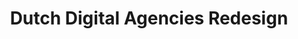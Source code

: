 ---
url: 'https://proof-of-concept-ezyj.onrender.com/'
title: 'Dutch Digital Agencies Redesign'
pubDate: ""
description: 'Project waar ik de huidige website van de DDA moest herdesignen en bouwen.'
githubUrl: 'https://github.com/Annevd/proof-of-concept'
image:
    url: '../images/'
    alt: ''
tags: ["Redesign", "HTML", "CSS", "Javascript", "NodeJS"]
---
